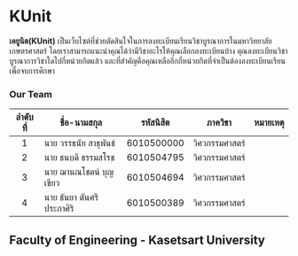 # KUnit
  **เคยูนิต(KUnit)** เป็นเว็บไซต์ที่ช่วยตัดสินใจในการลงทะเบียนเรียนวิชาบูรณาการในมหาวิทยาลัยเกษตรศาสตร์ โดยเราสามารถแนะนำคุณได้ว่ามีวิชาอะไรให้คุณเลือกลงทะเบียนบ้าง คุณลงทะเบียนวิชาบูรณาการวิชาใดไปกี่หน่วยกิตแล้ว และที่สำคัญคือคุณเหลืออีกกี่หน่วยกิตที่จำเป็นต้องลงทะเบียนเรียนเพื่อจบการศึกษา
### Our Team
ลำดับที่ | ชื่อ-นามสกุล |  รหัสนิสิต | ภาควิชา | หมายเหตุ
:---:|---|:------:|:---:|---
1|นาย วรรธนัย สาธุพันธ์|6010500000|วิศวกรรมศาสตร์
2|นาย ธนบดี ธรรมสโรช|6010504795|วิศวกรรมศาสตร์
3|นาย ฌานณโชตน์ บุญเขียว|6010504694|วิศวกรรมศาสตร์
4|นาย ธันยา ตันศรีประภาศิริ|6010500389|วิศวกรรมศาสตร์

## Faculty of Engineering - Kasetsart University


